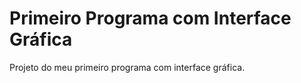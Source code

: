 # Primeiro Programa com Interface Gráfica
 Projeto do meu primeiro programa com interface gráfica. 
